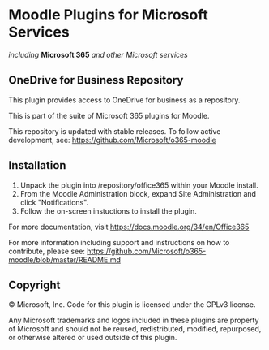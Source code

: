 # Moodle Plugins for Microsoft Services
*including* **Microsoft 365** *and other Microsoft services*

## OneDrive for Business Repository

This plugin provides access to OneDrive for business as a repository.


This is part of the suite of Microsoft 365 plugins for Moodle.

This repository is updated with stable releases. To follow active development, see: https://github.com/Microsoft/o365-moodle

## Installation

1. Unpack the plugin into /repository/office365 within your Moodle install.
2. From the Moodle Administration block, expand Site Administration and click "Notifications".
3. Follow the on-screen instuctions to install the plugin.

For more documentation, visit https://docs.moodle.org/34/en/Office365

For more information including support and instructions on how to contribute, please see: https://github.com/Microsoft/o365-moodle/blob/master/README.md

## Copyright

&copy; Microsoft, Inc.  Code for this plugin is licensed under the GPLv3 license.

Any Microsoft trademarks and logos included in these plugins are property of Microsoft and should not be reused, redistributed, modified, repurposed, or otherwise altered or used outside of this plugin.
